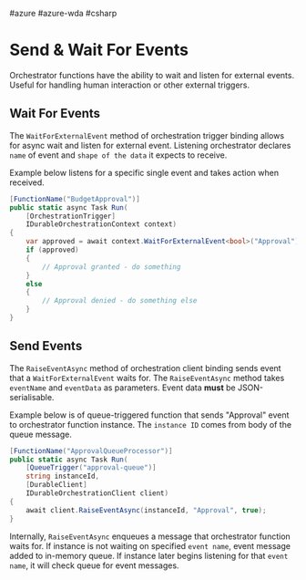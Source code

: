#azure #azure-wda #csharp 

# Send & Wait For Events
Orchestrator functions have the ability to wait and listen for external events.
Useful for handling human interaction or other external triggers.

## Wait For Events
The `WaitForExternalEvent` method of orchestration trigger binding allows for async wait and listen for external event.
Listening orchestrator declares `name` of event and `shape of the data` it expects to receive.

Example below listens for a specific single event and takes action when received.
```cs
[FunctionName("BudgetApproval")]
public static async Task Run(
	[OrchestrationTrigger]
	IDurableOrchestrationContext context)
{
	var approved = await context.WaitForExternalEvent<bool>("Approval");
	if (approved)
	{
		// Approval granted - do something
	}
	else
	{
		// Approval denied - do something else
	}
}
```

## Send Events
The `RaiseEventAsync` method of orchestration client binding sends event that a `WaitForExternalEvent` waits for.
The `RaiseEventAsync` method takes `eventName` and `eventData` as parameters.
Event data **must** be JSON-serialisable.

Example below is of queue-triggered function that sends "Approval" event to orchestrator function instance.
The `instance ID` comes from body of the queue message.
```cs
[FunctionName("ApprovalQueueProcessor")]
public static async Task Run(
	[QueueTrigger("approval-queue")]
	string instanceId,
	[DurableClient]
	IDurableOrchestrationClient client)
{
	await client.RaiseEventAsync(instanceId, "Approval", true);
}
```

Internally, `RaiseEventAsync` enqueues a message that orchestrator function waits for.
If instance is not waiting on specified `event name`, event message added to in-memory queue.
If instance later begins listening for that `event name`, it will check queue for event messages.